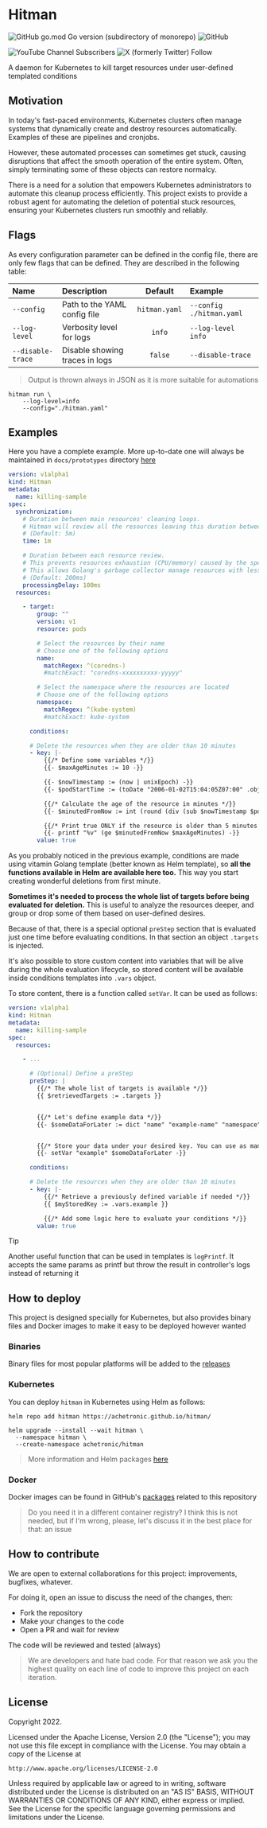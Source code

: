 # Hitman

![GitHub go.mod Go version (subdirectory of monorepo)](https://img.shields.io/github/go-mod/go-version/achetronic/hitman)
![GitHub](https://img.shields.io/github/license/achetronic/hitman)

![YouTube Channel Subscribers](https://img.shields.io/youtube/channel/subscribers/UCeSb3yfsPNNVr13YsYNvCAw?label=achetronic&link=http%3A%2F%2Fyoutube.com%2Fachetronic)
![X (formerly Twitter) Follow](https://img.shields.io/twitter/follow/achetronic?style=flat&logo=twitter&link=https%3A%2F%2Ftwitter.com%2Fachetronic)

A daemon for Kubernetes to kill target resources under user-defined templated conditions

## Motivation

In today's fast-paced environments, Kubernetes clusters often manage systems that dynamically create and destroy resources automatically. Examples of these are pipelines and cronjobs.

However, these automated processes can sometimes get stuck, causing disruptions that affect the smooth operation of the entire system. Often, simply terminating some of these objects can restore normalcy.

There is a need for a solution that empowers Kubernetes administrators to automate this cleanup process efficiently.
This project exists to provide a robust agent for automating the deletion of potential stuck resources,
ensuring your Kubernetes clusters run smoothly and reliably.

## Flags

As every configuration parameter can be defined in the config file, there are only few flags that can be defined.
They are described in the following table:

| Name              | Description                    |    Default    | Example                  |
|:------------------|:-------------------------------|:-------------:|:-------------------------|
| `--config`        | Path to the YAML config file   | `hitman.yaml` | `--config ./hitman.yaml` |
| `--log-level`     | Verbosity level for logs       |    `info`     | `--log-level info`       |
| `--disable-trace` | Disable showing traces in logs |   `false`     | `--disable-trace`        |

> Output is thrown always in JSON as it is more suitable for automations

```console
hitman run \
    --log-level=info
    --config="./hitman.yaml"
```

## Examples

Here you have a complete example. More up-to-date one will always be maintained in
`docs/prototypes` directory [here](./docs/prototypes)


```yaml
version: v1alpha1
kind: Hitman
metadata:
  name: killing-sample
spec:
  synchronization:
    # Duration between main resources' cleaning loops.
    # Hitman will review all the resources leaving this duration between the loops
    # (Default: 5m)
    time: 1m

    # Duration between each resource review.
    # This prevents resources exhaustion (CPU/memory) caused by the speed of the loop by reducing it.
    # This allows Golang's garbage collector manage resources with less pressure.
    # (Default: 200ms)
    processingDelay: 100ms
  resources:

    - target:
        group: ""
        version: v1
        resource: pods

        # Select the resources by their name
        # Choose one of the following options
        name:
          matchRegex: ^(coredns-)
          #matchExact: "coredns-xxxxxxxxxx-yyyyy"

        # Select the namespace where the resources are located
        # Choose one of the following options
        namespace:
          matchRegex: ^(kube-system)
          #matchExact: kube-system

      conditions:

      # Delete the resources when they are older than 10 minutes
      - key: |-
          {{/* Define some variables */}}
          {{- $maxAgeMinutes := 10 -}}

          {{- $nowTimestamp := (now | unixEpoch) -}}
          {{- $podStartTime := (toDate "2006-01-02T15:04:05Z07:00" .object.status.startTime) | unixEpoch -}}

          {{/* Calculate the age of the resource in minutes */}}
          {{- $minutedFromNow := int (round (div (sub $nowTimestamp $podStartTime) 60) 0) -}}

          {{/* Print true ONLY if the resource is older than 5 minutes */}}
          {{- printf "%v" (ge $minutedFromNow $maxAgeMinutes) -}}
        value: true
```

As you probably noticed in the previous example, conditions are made using vitamin Golang template
(better known as Helm template), so **all the functions available in Helm are available here too.**
This way you start creating wonderful deletions from first minute.

**Sometimes it's needed to process the whole list of targets before being evaluated for deletion.** This is useful to
analyze the resources deeper, and group or drop some of them based on user-defined desires.

Because of that, there is a special optional `preStep` section that is evaluated just one time before evaluating conditions.
In that section an object `.targets` is injected.

It's also possible to store custom content into variables that will be alive during the whole evaluation lifecycle, so stored content
will be available inside conditions templates into `.vars` object.

To store content, there is a function called `setVar`. It can be used as follows:

```yaml
version: v1alpha1
kind: Hitman
metadata:
  name: killing-sample
spec:
  resources:

    - ...

      # (Optional) Define a preStep
      preStep: |
        {{/* The whole list of targets is available */}}
        {{ $retrievedTargets := .targets }}


        {{/* Let's define example data */}}
        {{- $someDataForLater := dict "name" "example-name" "namespace" "example-namespace" -}}


        {{/* Store your data under your desired key. You can use as many keys as needed */}}
        {{- setVar "example" $someDataForLater -}}

      conditions:

      # Delete the resources when they are older than 10 minutes
      - key: |-
          {{/* Retrieve a previously defined variable if needed */}}
          {{ $myStoredKey := .vars.example }}

          {{/* Add some logic here to evaluate your conditions */}}
        value: true
```

> [!TIP]
> Another useful function that can be used in templates is `logPrintf`. It accepts the same params as printf
> but throw the result in controller's logs instead of returning it

## How to deploy

This project is designed specially for Kubernetes, but also provides binary files
and Docker images to make it easy to be deployed however wanted

### Binaries

Binary files for most popular platforms will be added to the [releases](https://github.com/achetronic/hitman/releases)

### Kubernetes

You can deploy `hitman` in Kubernetes using Helm as follows:

```console
helm repo add hitman https://achetronic.github.io/hitman/

helm upgrade --install --wait hitman \
  --namespace hitman \
  --create-namespace achetronic/hitman
```

> More information and Helm packages [here](https://achetronic.github.io/hitman/)


### Docker

Docker images can be found in GitHub's [packages](https://github.com/achetronic/hitman/pkgs/container/hitman)
related to this repository

> Do you need it in a different container registry? I think this is not needed, but if I'm wrong, please, let's discuss
> it in the best place for that: an issue

## How to contribute

We are open to external collaborations for this project: improvements, bugfixes, whatever.

For doing it, open an issue to discuss the need of the changes, then:

- Fork the repository
- Make your changes to the code
- Open a PR and wait for review

The code will be reviewed and tested (always)

> We are developers and hate bad code. For that reason we ask you the highest quality
> on each line of code to improve this project on each iteration.

## License

Copyright 2022.

Licensed under the Apache License, Version 2.0 (the "License");
you may not use this file except in compliance with the License.
You may obtain a copy of the License at

    http://www.apache.org/licenses/LICENSE-2.0

Unless required by applicable law or agreed to in writing, software
distributed under the License is distributed on an "AS IS" BASIS,
WITHOUT WARRANTIES OR CONDITIONS OF ANY KIND, either express or implied.
See the License for the specific language governing permissions and
limitations under the License.
